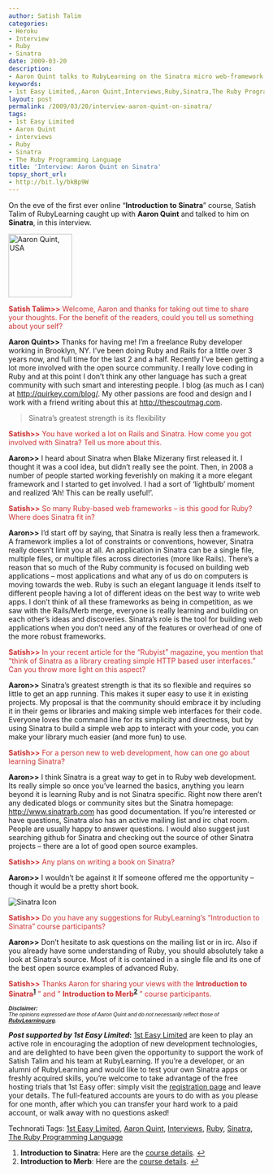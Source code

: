 ```yaml
---
author: Satish Talim
categories:
- Heroku
- Interview
- Ruby
- Sinatra
date: 2009-03-20
description:
- Aaron Quint talks to RubyLearning on the Sinatra micro web-framework.
keywords:
- 1st Easy Limited,,Aaron Quint,Interviews,Ruby,Sinatra,The Ruby Programming Language
layout: post
permalink: /2009/03/20/interview-aaron-quint-on-sinatra/
tags:
- 1st Easy Limited
- Aaron Quint
- interviews
- Ruby
- Sinatra
- The Ruby Programming Language
title: 'Interview: Aaron Quint on Sinatra'
topsy_short_url:
- http://bit.ly/bkBp9W
---
```


<div>
  <p class="alert">
    On the eve of the first ever online &#8220;<strong>Introduction to Sinatra</strong>&#8221; course, Satish Talim of RubyLearning caught up with <strong>Aaron Quint</strong> and talked to him on <strong>Sinatra</strong>, in this interview.
  </p>
  
  <p>
    <img class="alignright" src="http://rubylearning.com/images/AaronQuint.jpg" alt="Aaron Quint, USA" title="Aaron Quint, USA" width="125" height="125" />
  </p>
  
  <p>
    <span style="color:#CC3333;"><strong>Satish Talim>></strong> Welcome, Aaron and thanks for taking out time to share your thoughts. For the benefit of the readers, could you tell us something about your self?</span>
  </p>
  
  <p>
    <strong>Aaron Quint>></strong> Thanks for having me! I&#8217;m a freelance Ruby developer working in Brooklyn, NY. I&#8217;ve been doing Ruby and Rails for a little over 3 years now, and full time for the last 2 and a half. Recently I&#8217;ve been getting a lot more involved with the open source community. I really love coding in Ruby and at this point I don&#8217;t think any other language has such a great community with such smart and interesting people. I blog (as much as I can) at <a href="http://www.quirkey.com/blog/">http://quirkey.com/blog/</a>. My other passions are food and design and I work with a friend writing about this at <a href="http://thescoutmag.com/">http://thescoutmag.com</a>.
  </p>
  
  <blockquote class="right">
    <p>
      Sinatra&#8217;s greatest strength is its flexibility
    </p>
  </blockquote>
  
  <p>
    <span style="color:#CC3333;"><strong>Satish>></strong> You have worked a lot on Rails and Sinatra. How come you got involved with Sinatra? Tell us more about this.</span>
  </p>
  
  <p>
    <strong>Aaron>></strong> I heard about Sinatra when Blake Mizerany first released it. I thought it was a cool idea, but didn&#8217;t really see the point. Then, in 2008 a number of people started working feverishly on making it a more elegant framework and I started to get involved. I had a sort of &#8216;lightbulb&#8217; moment and realized &#8216;Ah! This can be really useful!&#8217;.
  </p>
  
  <p>
    <span style="color:#CC3333;"><strong>Satish>></strong> So many Ruby-based web frameworks &#8211; is this good for Ruby? Where does Sinatra fit in?</span>
  </p>
  
  <p>
    <strong>Aaron>></strong> I&#8217;d start off by saying, that Sinatra is really less then a framework. A framework implies a lot of constraints or conventions, however, Sinatra really doesn&#8217;t limit you at all. An application in Sinatra can be a single file, multiple files, or multiple files across directories (more like Rails). There&#8217;s a reason that so much of the Ruby community is focused on building web applications &#8211; most applications and what any of us do on computers is moving towards the web. Ruby is such an elegant language it lends itself to different people having a lot of different ideas on the best way to write web apps. I don&#8217;t think of all these frameworks as being in competition, as we saw with the Rails/Merb merge, everyone is really learning and building on each other&#8217;s ideas and discoveries. Sinatra&#8217;s role is the tool for building web applications when you don&#8217;t need any of the features or overhead of one of the more robust frameworks.
  </p>
  
  <p>
    <span style="color:#CC3333;"><strong>Satish>></strong> In your recent article for the &#8220;Rubyist&#8221; magazine, you mention that &#8220;think of Sinatra as a library creating simple HTTP based user interfaces.&#8221; Can you throw more light on this aspect?</span>
  </p>
  
  <p>
    <strong>Aaron>></strong> Sinatra&#8217;s greatest strength is that its so flexible and requires so little to get an app running. This makes it super easy to use it in existing projects. My proposal is that the community should embrace it by including it in their gems or libraries and making simple web interfaces for their code. Everyone loves the command line for its simplicity and directness, but by using Sinatra to build a simple web app to interact with your code, you can make your library much easier (and more fun) to use.
  </p>
  
  <p>
    <span style="color:#CC3333;"><strong>Satish>></strong> For a person new to web development, how can one go about learning Sinatra? </span>
  </p>
  
  <p>
    <strong>Aaron>></strong> I think Sinatra is a great way to get in to Ruby web development. Its really simple so once you&#8217;ve learned the basics, anything you learn beyond it is learning Ruby and is not Sinatra specific. Right now there aren&#8217;t any dedicated blogs or community sites but the Sinatra homepage: <a href="http://www.sinatrarb.com/">http://www.sinatrarb.com</a> has good documentation. If you&#8217;re interested or have questions, Sinatra also has an active mailing list and irc chat room. People are usually happy to answer questions. I would also suggest just searching github for Sinatra and checking out the source of other Sinatra projects &#8211; there are a lot of good open source examples.
  </p>
  
  <p>
    <span style="color:#CC3333;"><strong>Satish>></strong> Any plans on writing a book on Sinatra?</span>
  </p>
  
  <p>
    <strong>Aaron>></strong> I wouldn&#8217;t be against it If someone offered me the opportunity &#8211; though it would be a pretty short book.
  </p>
  
  <p>
    <img class="alignright" src="http://rubylearning.com/images/sinatralogo.jpg" alt="Sinatra Icon" title="Sinatra micro-framework" />
  </p>
  
  <p>
    <span style="color:#CC3333;"><strong>Satish>></strong> Do you have any suggestions for RubyLearning&#8217;s &#8220;Introduction to Sinatra&#8221; course participants?</span>
  </p>
  
  <p>
    <strong>Aaron>></strong> Don&#8217;t hesitate to ask questions on the mailing list or in irc. Also if you already have some understanding of Ruby, you should absolutely take a look at Sinatra&#8217;s source. Most of it is contained in a single file and its one of the best open source examples of advanced Ruby.
  </p>
  
  <p>
    <span style="color:#CC3333;"><strong>Satish>></strong> Thanks Aaron for sharing your views with the <strong>Introduction to Sinatra<sup class='footnote'><a href='#fn-1726-1' id='fnref-1726-1'>1</a></sup></strong> &#8221; and &#8221; <strong>Introduction to Merb<sup class='footnote'><a href='#fn-1726-2' id='fnref-1726-2'>2</a></sup></strong> &#8221; course participants.</span>
  </p>
  
  <p>
    <span style="font-size: 8pt; font-family: Arial;"><i><strong>Disclaimer:</strong></i></span><br /><span style="font-size: 8pt; font-family: Arial;"><i>The opinions expressed are those of Aaron Quint and do not necessarily reflect those of <strong><a href="http://rubylearning.org/">RubyLearning.org</a></strong>.</i></span>
  </p>
  
  <p class="alert">
    <strong><em>Post supported by 1st Easy Limited</em>:</strong> <a href="http://www.1steasy.com/">1st Easy Limited</a> are keen to play an active role in encouraging the adoption of new development technologies, and are delighted to have been given the opportunity to support the work of Satish Talim and his team at RubyLearning. If you&#8217;re a developer, or an alumni of RubyLearning and would like to test your own Sinatra apps or freshly acquired skills, you&#8217;re welcome to take advantage of the free hosting trials that 1st Easy offer: simply visit the <a href="http://www.1steasy.com/rubylearning.htm">registration page</a> and leave your details. The full-featured accounts are yours to do with as you please for one month, after which you can transfer your hard work to a paid account, or walk away with no questions asked!
  </p>
</div>

Technorati Tags: <a href="http://technorati.com/tag/1st+Easy+Limited" rel="tag">1st Easy Limited</a>, <a href="http://technorati.com/tag/Aaron+Quint" rel="tag">Aaron Quint</a>, <a href="http://technorati.com/tag/Interviews" rel="tag">Interviews</a>, <a href="http://technorati.com/tag/Ruby" rel="tag">Ruby</a>, <a href="http://technorati.com/tag/Sinatra" rel="tag">Sinatra</a>, <a href="http://technorati.com/tag/The+Ruby+Programming+Language" rel="tag">The Ruby Programming Language</a>

<div class='footnotes'>
  <div class='footnotedivider'>
  </div>
  
  <ol>
    <li id='fn-1726-1'>
      <strong>Introduction to Sinatra</strong>: Here are the <a href="http://rubylearning.com/blog/2009/02/25/introduction-to-sinatra-a-new-course/">course details</a>. <span class='footnotereverse'><a href='#fnref-1726-1'>&#8617;</a></span>
    </li>
    <li id='fn-1726-2'>
      <strong>Introduction to Merb</strong>: Here are the <a href="http://rubylearning.com/blog/2009/03/02/introduction-to-merb-3rd-batch/">course details</a>. <span class='footnotereverse'><a href='#fnref-1726-2'>&#8617;</a></span>
    </li>
  </ol>
</div>
